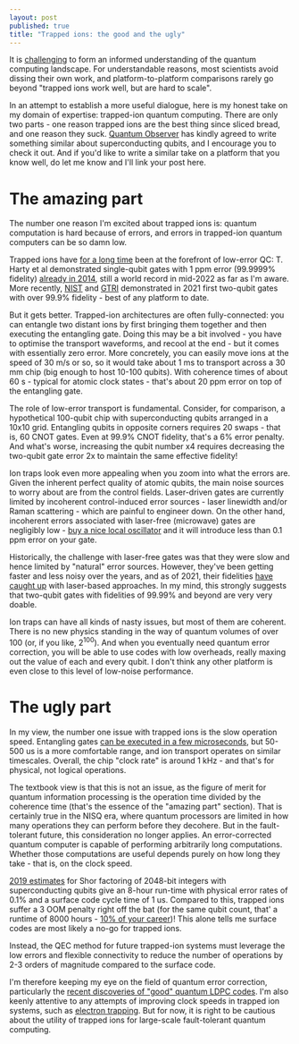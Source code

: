 ```yaml
---
layout: post
published: true
title: "Trapped ions: the good and the ugly"
---
```


It is [challenging](https://m-malinowski.github.io/2022/03/11/forecasting-future-of-qc.html) to form an informed understanding of the quantum computing landscape. For understandable reasons, most scientists avoid dissing their own work, and platform-to-platform comparisons rarely go beyond "trapped ions work well, but are hard to scale".

In an attempt to establish a more useful dialogue, here is my honest take on my domain of expertise: trapped-ion quantum computing. There are only two parts - one reason trapped ions are the best thing since sliced bread, and one reason they suck. [Quantum Observer](quantumobserver.substack.com/) has kindly agreed to write something similar about superconducting qubits, and I encourage you to check it out. And if you'd like to write a similar take on a platform that you know well, do let me know and I'll link your post here. 

# The amazing part

The number one reason I'm excited about trapped ions is: quantum computation is hard because of errors, and errors in trapped-ion quantum computers can be so damn low.

Trapped ions have [for a long time](https://github.com/m-malinowski/quantum-benchmarks/blob/main/entanglement_fidelities/summary.md) been at the forefront of low-error QC: T. Harty et al demonstrated single-qubit gates with 1 ppm error (99.9999% fidelity) [already in 2014](https://arxiv.org/abs/1403.1524), still a world record in mid-2022 as far as I'm aware. More recently, [NIST](https://arxiv.org/pdf/2102.12533.pdf) and [GTRI](https://arxiv.org/pdf/2105.05828.pdf) demonstrated in 2021 first two-qubit gates with over 99.9% fidelity - best of any platform to date.

But it gets better. Trapped-ion architectures are often fully-connected: you can entangle two distant ions by first bringing them together and then executing the entangling gate. Doing this may be a bit involved - you have to optimise the transport waveforms, and recool at the end - but it comes with essentially zero error. More concretely, you can easily move ions at the speed of 30 m/s or so, so it would take about 1 ms to transport across a 30 mm chip (big enough to host 10-100 qubits). With coherence times of about 60 s - typical for atomic clock states - that's about 20 ppm error on top of the entangling gate. 

The role of low-error transport is fundamental. Consider, for comparison, a hypothetical 100-qubit chip with superconducting qubits arranged in a 10x10 grid. Entangling qubits in opposite corners requires 20 swaps - that is, 60 CNOT gates. Even at 99.9% CNOT fidelity, that's a 6% error penalty. And what's worse, increasing the qubit number x4 requires decreasing the two-qubit gate error 2x to maintain the same effective fidelity!

Ion traps look even more appealing when you zoom into what the errors are. Given the inherent perfect quality of atomic qubits, the main noise sources to worry about are from the control fields. Laser-driven gates are currently limited by incoherent control-induced error sources - laser linewidth and/or Raman scattering - which are painful to engineer down. On the other hand, incoherent errors associated with laser-free (microwave) gates are negligibly low - [buy a nice local oscillator](https://www.nature.com/articles/npjqi201633.pdf) and it will introduce less than 0.1 ppm error on your gate.

Historically, the challenge with laser-free gates was that they were slow and hence limited by "natural" error sources. However, they've been getting faster and less noisy over the years, and as of 2021, their fidelities [have caught up](https://arxiv.org/pdf/2102.12533.pdf) with laser-based approaches. In my mind, this strongly suggests that two-qubit gates with fidelities of 99.99% and beyond are very very doable.

Ion traps can have all kinds of nasty issues, but most of them are coherent. There is no new physics standing in the way of quantum volumes of over 100 (or, if you like, $2^{100}$). And when you eventually need quantum error correction, you will be able to use codes with low overheads, really maxing out the value of each and every qubit. I don't think any other platform is even close to this level of low-noise performance.

# The ugly part

In my view, the number one issue with trapped ions is the slow operation speed. Entangling gates [can be executed in a few microseconds](https://www.nature.com/articles/nature25737), but 50-500 us is a more comfortable range, and ion transport operates on similar timescales. Overall, the chip "clock rate" is around 1 kHz - and that's for physical, not logical operations. 

The textbook view is that this is not an issue, as the figure of merit for quantum information processing is the operation time divided by the coherence time (that's the essence of the "amazing part" section). That is certainly true in the NISQ era, where quantum processors are limited in how many operations they can perform before they decohere. But in the fault-tolerant future, this consideration no longer applies. An error-corrected quantum computer is capable of performing arbitrarily long computations. Whether those computations are useful depends purely on how long they take - that is, on the clock speed.

[2019 estimates](https://arxiv.org/abs/1905.09749) for Shor factoring of 2048-bit integers with superconducting qubits give an 8-hour run-time with physical error rates of 0.1% and a surface code cycle time of 1 us. Compared to this, trapped ions suffer a 3 OOM penalty right off the bat (for the same qubit count, that' a runtime of 8000 hours - [10% of your career](https://en.wikipedia.org/wiki/80,000_Hours))! This alone tells me surface codes are most likely a no-go for trapped ions.

Instead, the QEC method for future trapped-ion systems must leverage the low errors and flexible connectivity to reduce the number of operations by 2-3 orders of magnitude compared to the surface code.

I'm therefore keeping my eye on the field of quantum error correction, particularly the [recent discoveries of "good" quantum LDPC codes](https://www.youtube.com/watch?v=5GO3BtJuo3I). I'm also keenly attentive to any attempts of improving clock speeds in trapped ion systems, such as [electron trapping](https://journals.aps.org/prx/abstract/10.1103/PhysRevX.11.011019). But for now, it is right to be cautious about the utility of trapped ions for large-scale fault-tolerant quantum computing.
